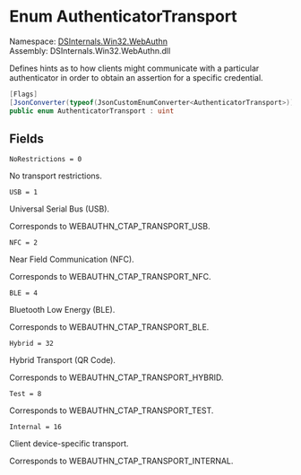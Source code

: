 # <a id="DSInternals_Win32_WebAuthn_AuthenticatorTransport"></a> Enum AuthenticatorTransport

Namespace: [DSInternals.Win32.WebAuthn](DSInternals.Win32.WebAuthn.md)  
Assembly: DSInternals.Win32.WebAuthn.dll  

Defines hints as to how clients might communicate with a particular authenticator in order to obtain an assertion for a specific credential.

```csharp
[Flags]
[JsonConverter(typeof(JsonCustomEnumConverter<AuthenticatorTransport>))]
public enum AuthenticatorTransport : uint
```

## Fields

`NoRestrictions = 0` 

No transport restrictions.



`USB = 1` 

Universal Serial Bus (USB).

Corresponds to WEBAUTHN_CTAP_TRANSPORT_USB.

`NFC = 2` 

Near Field Communication (NFC).

Corresponds to WEBAUTHN_CTAP_TRANSPORT_NFC.

`BLE = 4` 

Bluetooth Low Energy (BLE).

Corresponds to WEBAUTHN_CTAP_TRANSPORT_BLE.

`Hybrid = 32` 

Hybrid Transport (QR Code).

Corresponds to WEBAUTHN_CTAP_TRANSPORT_HYBRID.

`Test = 8` 



Corresponds to WEBAUTHN_CTAP_TRANSPORT_TEST.

`Internal = 16` 

Client device-specific transport.

Corresponds to WEBAUTHN_CTAP_TRANSPORT_INTERNAL.

